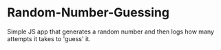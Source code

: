 # Random-Number-Guessing
Simple JS app that generates a random number and then logs how many attempts it takes to 'guess' it.
